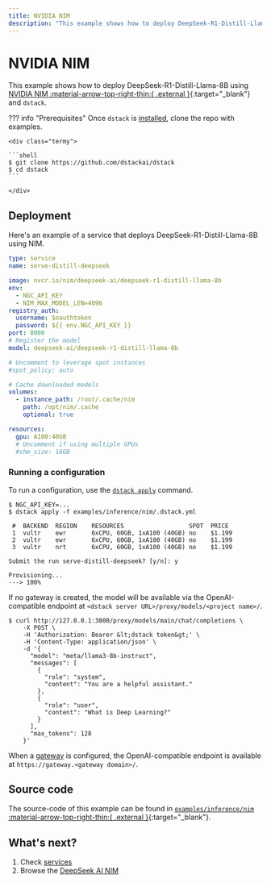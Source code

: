 ```yaml
---
title: NVIDIA NIM
description: "This example shows how to deploy DeepSeek-R1-Distill-Llama-8B to any cloud or on-premises environment using NVIDIA NIM and dstack."
---
```


# NVIDIA NIM

This example shows how to deploy DeepSeek-R1-Distill-Llama-8B using [NVIDIA NIM :material-arrow-top-right-thin:{ .external }](https://docs.nvidia.com/nim/large-language-models/latest/getting-started.html){:target="_blank"} and `dstack`.

??? info "Prerequisites"
    Once `dstack` is [installed](https://dstack.ai/docs/installation), clone the repo with examples.

    <div class="termy">
 
    ```shell
    $ git clone https://github.com/dstackai/dstack
    $ cd dstack
    ```
 
    </div>

## Deployment

Here's an example of a service that deploys DeepSeek-R1-Distill-Llama-8B using NIM.

<div editor-title="examples/inference/nim/.dstack.yml">

```yaml
type: service
name: serve-distill-deepseek

image: nvcr.io/nim/deepseek-ai/deepseek-r1-distill-llama-8b
env:
  - NGC_API_KEY
  - NIM_MAX_MODEL_LEN=4096
registry_auth:
  username: $oauthtoken
  password: ${{ env.NGC_API_KEY }}
port: 8000
# Register the model
model: deepseek-ai/deepseek-r1-distill-llama-8b

# Uncomment to leverage spot instances
#spot_policy: auto

# Cache downloaded models
volumes:
  - instance_path: /root/.cache/nim
    path: /opt/nim/.cache
    optional: true

resources:
  gpu: A100:40GB
  # Uncomment if using multiple GPUs
  #shm_size: 16GB
```
</div>

### Running a configuration

To run a configuration, use the [`dstack apply`](https://dstack.ai/docs/reference/cli/dstack/apply.md) command.

<div class="termy">

```shell
$ NGC_API_KEY=...
$ dstack apply -f examples/inference/nim/.dstack.yml

 #  BACKEND  REGION    RESOURCES                  SPOT  PRICE
 1  vultr    ewr       6xCPU, 60GB, 1xA100 (40GB) no    $1.199
 2  vultr    ewr       6xCPU, 60GB, 1xA100 (40GB) no    $1.199
 3  vultr    nrt       6xCPU, 60GB, 1xA100 (40GB) no    $1.199

Submit the run serve-distill-deepseek? [y/n]: y

Provisioning...
---> 100%
```
</div>

If no gateway is created, the model will be available via the OpenAI-compatible endpoint
at `<dstack server URL>/proxy/models/<project name>/`.

<div class="termy">

```shell
$ curl http://127.0.0.1:3000/proxy/models/main/chat/completions \
    -X POST \
    -H 'Authorization: Bearer &lt;dstack token&gt;' \
    -H 'Content-Type: application/json' \
    -d '{
      "model": "meta/llama3-8b-instruct",
      "messages": [
        {
          "role": "system",
          "content": "You are a helpful assistant."
        },
        {
          "role": "user",
          "content": "What is Deep Learning?"
        }
      ],
      "max_tokens": 128
    }'
```

</div>

When a [gateway](https://dstack.ai/docs/concepts/gateways/) is configured, the OpenAI-compatible endpoint
is available at `https://gateway.<gateway domain>/`.

## Source code

The source-code of this example can be found in
[`examples/inference/nim` :material-arrow-top-right-thin:{ .external }](https://github.com/dstackai/dstack/blob/master/examples/inference/nim){:target="_blank"}.

## What's next?

1. Check [services](https://dstack.ai/docs/services)
2. Browse the [DeepSeek AI NIM](https://build.nvidia.com/deepseek-ai)
